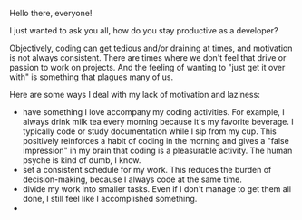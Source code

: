 Hello there, everyone!

I just wanted to ask you all, how do you stay productive as a developer?

Objectively, coding can get tedious and/or draining at times, and motivation is not always consistent. There are times where we don't feel that drive or passion to work on projects. And the feeling of wanting to "just get it over with" is something that plagues many of us.

Here are some ways I deal with my lack of motivation and laziness:

- have something I love accompany my coding activities. For example, I always drink milk tea every morning because it's my favorite beverage. I typically code or study documentation while I sip from my cup. This positively reinforces a habit of coding in the morning and gives a "false impression" in my brain that coding is a pleasurable activity. The human psyche is kind of dumb, I know.
- set a consistent schedule for my work. This reduces the burden of decision-making, because I always code at the same time.
- divide my work into smaller tasks. Even if I don't manage to get them all done, I still feel like I accomplished something.
-
